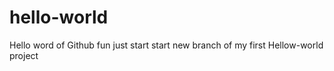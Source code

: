 # hello-world

Hello word of Github
fun just start 
start new branch of my first Hellow-world project

